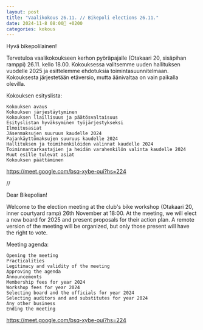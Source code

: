 ```yaml
---
layout: post
title: "Vaalikokous 26.11. // Bikepoli elections 26.11."
date: 2024-11-8 08:00💯 +0200
categories: kokous
---
```


Hyvä bikepolilainen! 

Tervetuloa vaalikokoukseen kerhon pyöräpajalle (Otakaari 20, sisäpihan ramppi) 26.11. kello 18.00. Kokouksessa valitsemme uuden hallituksen vuodelle 2025 ja esittelemme ehdotuksia toimintasuunnitelmaan. Kokouksesta järjestetään etäversio, mutta äänivaltaa on vain paikalla olevilla. 

Kokouksen esityslista:

    Kokouksen avaus
    Kokouksen järjestäytyminen
    Kokouksen llaillisuus ja päätösvaltaisuus
    Esityslistan hyväksyminen työjärjestykseksi
    Ilmoitusasiat
    Jäsenmaksujen suuruus kaudelle 2024
    Pajankäyttömaksujen suuruus kaudelle 2024
    Hallituksen ja toimihenkilöiden valinnat kaudelle 2024
    Toiminnantarkastajien ja heidän varahenkilön valinta kaudelle 2024
    Muut esille tulevat asiat
    Kokouksen päättäminen

https://meet.google.com/bsq-xybe-oui?hs=224

//

Dear Bikepolian!

Welcome to the election meeting at the club's bike workshop (Otakaari 20, inner courtyard ramp) 26th November at 18:00. At the meeting, we will elect a new board for 2025 and present proposals for their action plan. A remote version of the meeting will be organized, but only those present will have the right to vote.

Meeting agenda:

    Opening the meeting
    Practicalities
    Legitimacy and validity of the meeting
    Approving the agenda
    Announcements
    Membership fees for year 2024
    Workshop fees for year 2024
    Selecting board and the officials for year 2024
    Selecting auditors and and substitutes for year 2024
    Any other business
    Ending the meeting


https://meet.google.com/bsq-xybe-oui?hs=224
